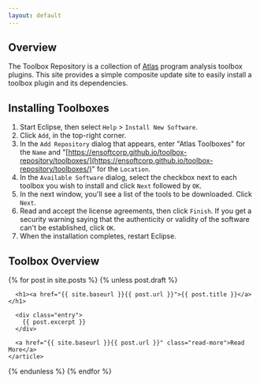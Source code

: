 ```yaml
---
layout: default
---
```


## Overview
The Toolbox Repository is a collection of [Atlas](http://www.ensoftcorp.com/atlas/) program analysis toolbox plugins. This site provides a simple composite update site to easily install a toolbox plugin and its dependencies.

## Installing Toolboxes
1. Start Eclipse, then select `Help` &gt; `Install New Software`.
2. Click `Add`, in the top-right corner.
3. In the `Add Repository` dialog that appears, enter &quot;Atlas Toolboxes&quot; for the `Name` and &quot;[https://ensoftcorp.github.io/toolbox-repository/toolboxes/](https://ensoftcorp.github.io/toolbox-repository/toolboxes/)&quot; for the `Location`.
4. In the `Available Software` dialog, select the checkbox next to each toolbox you wish to install and click `Next` followed by `OK`.
5. In the next window, you'll see a list of the tools to be downloaded. Click `Next`.
6. Read and accept the license agreements, then click `Finish`. If you get a security warning saying that the authenticity or validity of the software can't be established, click `OK`.
7. When the installation completes, restart Eclipse.

## Toolbox Overview
<div class="posts">
  {% for post in site.posts %}
    {% unless post.draft %}
    <article class="post">

      <h1><a href="{{ site.baseurl }}{{ post.url }}">{{ post.title }}</a></h1>

      <div class="entry">
        {{ post.excerpt }}
      </div>

      <a href="{{ site.baseurl }}{{ post.url }}" class="read-more">Read More</a>
    </article>
   {% endunless %}
  {% endfor %}
</div>